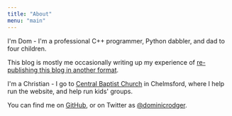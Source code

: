 ```yaml
---
title: "About"
menu: "main"
---
```


I'm Dom - I'm a professional C++ programmer, Python dabbler, and
dad to four children.

This blog is mostly me occasionally writing up my experience of
[re-publishing this blog in another format](/tags/blog-rewrite/).

I'm a Christian - I go to [Central Baptist
Church](https://www.centralbaptistchelmsford.org) in Chelmsford,
where I help run the website, and help run kids' groups.

You can find me on [GitHub](https://github.com/dominicrodger), or on
Twitter as [@dominicrodger](https://www.twitter.com/dominicrodger/).
